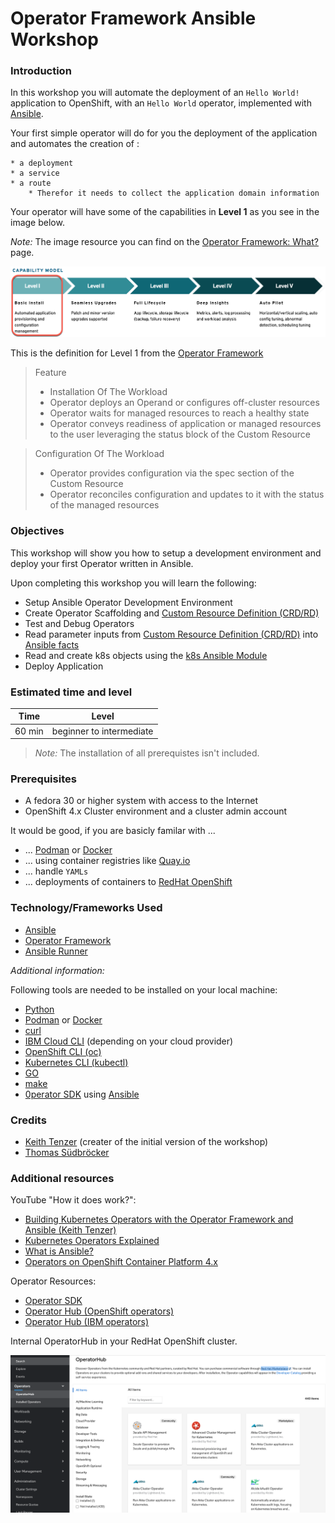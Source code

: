 # Operator Framework Ansible Workshop

### Introduction

In this workshop you will automate the deployment of an `Hello World!` application to OpenShift, with an `Hello World` operator, implemented with [Ansible](https://www.ansible.com/).

Your first simple operator will do for you the deployment of the application and automates the creation of :

    * a deployment
    * a service
    * a route
        * Therefor it needs to collect the application domain information

Your operator will have some of the capabilities in **Level 1** as you see in the image below.

_Note:_ The image resource you can find on the [Operator Framework: What?](https://operatorframework.io/what/) page.

![](./images/capability-model-operatorframework.png)

This is the definition for Level 1 from the [Operator Framework](https://operatorframework.io/operator-capabilities/)

>Feature 
> * Installation Of The Workload
> * Operator deploys an Operand or configures off-cluster resources
> * Operator waits for managed resources to reach a healthy state
> * Operator conveys readiness of application or managed resources to the user leveraging the status block of the Custom Resource

>Configuration Of The Workload
>* Operator provides configuration via the spec section of the Custom Resource
>* Operator reconciles configuration and updates to it with the status of the managed resources

### Objectives

This workshop will show you how to setup a development environment and deploy your first Operator written in Ansible. 

Upon completing this workshop you will learn the following:

* Setup Ansible Operator Development Environment
* Create Operator Scaffolding and [Custom Resource Definition (CRD/RD)](https://docs.openshift.com/container-platform/4.5/rest_api/extension_apis/customresourcedefinition-apiextensions-k8s-io-v1.html)
* Test and Debug Operators
* Read parameter inputs from [Custom Resource Definition (CRD/RD)](https://docs.openshift.com/container-platform/4.5/rest_api/extension_apis/customresourcedefinition-apiextensions-k8s-io-v1.html) into [Ansible facts](https://docs.ansible.com/ansible/latest/user_guide/playbooks_vars_facts.html)
* Read and create k8s objects using the [k8s Ansible Module](https://docs.ansible.com/ansible/latest/collections/community/kubernetes/k8s_info_module.html)
* Deploy Application

### Estimated time and level

|  Time | Level |  
| - | - | 
| 60 min | beginner to intermediate  | 

> _Note:_ The installation of all prerequistes isn't included.

### Prerequisites

* A fedora 30 or higher system with access to the Internet
* OpenShift 4.x Cluster environment and a cluster admin account

It would be good, if you are basicly familar with ...

* ... [Podman](https://podman.io/) or [Docker](https://www.docker.com/get-started)
* ... using container registries like [Quay.io](https://quay.io/) 
* ... handle `YAMLs`
* ... deployments of containers to [RedHat OpenShift](https://www.openshift.com/)

### Technology/Frameworks Used

* [Ansible](https://www.ansible.com/)
* [Operator Framework](https://operatorframework.io/)
* [Ansible Runner](https://github.com/ansible/ansible-runner)

_Additional information:_ 

Following tools are needed to be installed on your local machine:

* [Python](https://www.python.org/)
* [Podman](https://podman.io/) or [Docker](https://www.docker.com/get-started)
* [curl](https://curl.se)
* [IBM Cloud CLI](https://cloud.ibm.com/docs/cli?topic=cli-getting-started) (depending on your cloud provider)
* [OpenShift CLI (oc)](https://docs.openshift.com/container-platform/4.5/welcome/index.html)
* [Kubernetes CLI (kubectl)](https://kubernetes.io/docs/reference/kubectl/kubectl/)
* [GO](https://golang.org/)
* [make](https://en.wikipedia.org/wiki/Make_(software))
* [0perator SDK](https://sdk.operatorframework.io/) using [Ansible](https://www.ansible.com/)

### Credits

* [Keith Tenzer](http://keithtenzer.com) (creater of the initial version of the workshop)
* [Thomas Südbröcker](https://twitter.com/tsuedbroecker)

### Additional resources

YouTube "How it does work?":

* [Building Kubernetes Operators with the Operator Framework and Ansible (Keith Tenzer)](https://youtu.be/5XZZxhwb_xs)
* [Kubernetes Operators Explained](https://youtu.be/i9V4oCa5f9I)
* [What is Ansible?](https://youtu.be/fHO1X93e4WA)
* [Operators on OpenShift Container Platform 4.x](https://youtu.be/JMrxPyv9nxQ)

Operator Resources:

* [Operator SDK](https://sdk.operatorframework.io/)
* [Operator Hub (OpenShift operators)](https://operatorhub.io/?category=OpenShift+Optional)
* [Operator Hub (IBM operators)](https://operatorhub.io/?keyword=IBM)

Internal OperatorHub in your RedHat OpenShift cluster.

![](./images/operatorhub.png)



